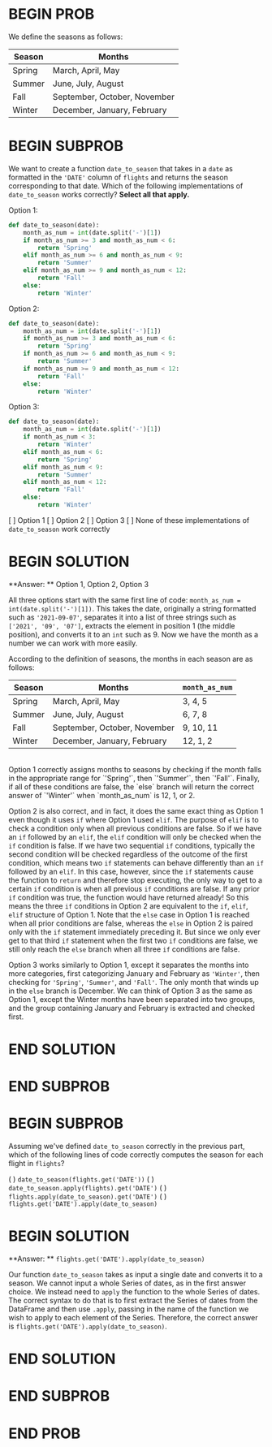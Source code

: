 # BEGIN PROB

We define the seasons as follows:

| Season | Months |
| --- | --- |
| Spring | March, April, May |
| Summer | June, July, August |
| Fall | September, October, November |
| Winter | December, January, February |

# BEGIN SUBPROB

We want to create a function `date_to_season` that takes in a `date` as formatted in the `'DATE'` column of `flights` and returns the season corresponding to that date. Which of the following implementations of `date_to_season` works correctly? **Select all that apply.**

Option 1:

```python
def date_to_season(date):
    month_as_num = int(date.split('-')[1])
    if month_as_num >= 3 and month_as_num < 6:
        return 'Spring'
    elif month_as_num >= 6 and month_as_num < 9:
        return 'Summer'
    elif month_as_num >= 9 and month_as_num < 12:
        return 'Fall'
    else:
        return 'Winter'
```

Option 2:

```python
def date_to_season(date):
    month_as_num = int(date.split('-')[1])
    if month_as_num >= 3 and month_as_num < 6:
        return 'Spring'
    if month_as_num >= 6 and month_as_num < 9:
        return 'Summer'
    if month_as_num >= 9 and month_as_num < 12:
        return 'Fall'
    else:
        return 'Winter'
```

Option 3:

```python
def date_to_season(date):
    month_as_num = int(date.split('-')[1])
    if month_as_num < 3:
        return 'Winter'
    elif month_as_num < 6:
        return 'Spring'
    elif month_as_num < 9:
        return 'Summer'
    elif month_as_num < 12:
        return 'Fall'
    else:
        return 'Winter' 
```

[ ] Option 1
[ ] Option 2
[ ] Option 3
[ ] None of these implementations of `date_to_season` work correctly

# BEGIN SOLUTION

**Answer: ** Option 1, Option 2, Option 3

All three options start with the same first line of code: `month_as_num = int(date.split('-')[1])`. This takes the date, originally a string formatted such as `'2021-09-07'`, separates it into a list of three strings such as `['2021', '09', '07']`, extracts the element in position 1 (the middle position), and converts it to an `int` such as 9. Now we have the month as a number we can work with more easily.

According to the definition of seasons, the months in each season are as follows:

| Season | Months | `month_as_num` |
| --- | --- | --- |
| Spring | March, April, May | 3, 4, 5 |
| Summer | June, July, August | 6, 7, 8 |
| Fall | September, October, November | 9, 10, 11 |
| Winter | December, January, February | 12, 1, 2 |
  <br />
Option 1 correctly assigns months to seasons by checking if the month falls in the appropriate range for `'Spring'`, then `'Summer'`, then `'Fall'`. Finally, if all of these conditions are false, the `else` branch will return the correct answer of `'Winter'` when `month_as_num` is 12, 1, or 2.

Option 2 is also correct, and in fact, it does the same exact thing as Option 1 even though it uses `if` where Option 1 used `elif`. The purpose of `elif` is to check a condition only when all previous conditions are false. So if we have an `if` followed by an `elif`, the `elif` condition will only be checked when the `if` condition is false. If we have two sequential `if` conditions, typically the second condition will be checked regardless of the outcome of the first condition, which means two `if` statements can behave differently than an `if` followed by an `elif`. In this case, however, since the `if` statements cause the function to `return` and therefore stop executing, the only way to get to a certain `if` condition is when all previous `if` conditions are false. If any prior `if` condition was true, the function would have returned already! So this means the three `if` conditions in Option 2 are equivalent to the `if`, `elif`, `elif` structure of Option 1. Note that the `else` case in Option 1 is reached when all prior conditions are false, whereas the `else` in Option 2 is paired only with the `if` statement immediately preceding it. But since we only ever get to that third `if` statement when the first two `if` conditions are false, we still only reach the `else` branch when all three `if` conditions are false.

Option 3 works similarly to Option 1, except it separates the months into more categories, first categorizing January and February as `'Winter'`, then checking for `'Spring'`, `'Summer'`, and `'Fall'`. The only month that winds up in the `else` branch is December. We can think of Option 3 as the same as Option 1, except the Winter months have been separated into two groups, and the group containing January and February is extracted and checked first.

# END SOLUTION

# END SUBPROB

# BEGIN SUBPROB

Assuming we've defined `date_to_season` correctly in the previous part, which of the following lines of code correctly computes the season for each flight in `flights`?

( ) `date_to_season(flights.get('DATE'))`
( ) `date_to_season.apply(flights).get('DATE')`
( ) `flights.apply(date_to_season).get('DATE')`
( ) `flights.get('DATE').apply(date_to_season)`

# BEGIN SOLUTION

**Answer: ** `flights.get('DATE').apply(date_to_season)`

Our function `date_to_season` takes as input a single date and converts it to a season. We cannot input a whole Series of dates, as in the first answer choice. We instead need to `apply` the function to the whole Series of dates. The correct syntax to do that is to first extract the Series of dates from the DataFrame and then use `.apply`, passing in the name of the function we wish to apply to each element of the Series. Therefore, the correct answer is `flights.get('DATE').apply(date_to_season)`.

# END SOLUTION

# END SUBPROB

# END PROB